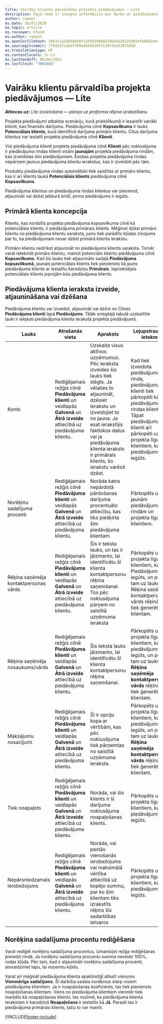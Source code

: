 ```yaml
---
title: Vairāku klientu pārvaldība projekta piedāvājumos — Lite
description: Šajā tēmā ir sniegta informācija par darbu ar piedāvājumiem ar vairākiem klientiem, kuri finansēs šo projektu. (Sales)
author: rumant
ms.date: 10/01/2020
ms.topic: article
ms.reviewer: kfend
ms.author: rumant
ms.openlocfilehash: c9b3c1a1b958de0fc5d58199b8229ea5b3b221d01efe6602eecffdd100f13cae
ms.sourcegitcommit: 7f8d1e7a16af769adb43d1877c28fdce53975db8
ms.translationtype: HT
ms.contentlocale: lv-LV
ms.lasthandoff: 08/06/2021
ms.locfileid: "7001665"
---
```

# <a name="manage-multiple-customers-on-project-quotes---lite"></a>Vairāku klientu pārvaldība projekta piedāvājumos — Lite

_**Attiecas uz:** Lite izvietošana — pāreja uz proforma rēķina izrakstīšanu_

Projekta piedāvājumi atbalsta scenāriju, kurā priekšlikumā ir iesaistīti vairāki klienti, kas finansēs darījumu. Piedāvājuma cilnē **Kopsavilkums** ir lauks **Potenciālais klients**, kurā identificē darījuma primāro klientu. Citus darījuma klientus var iestatīt projekta piedāvājuma cilnē **Klienti**.

Visi piedāvājuma klienti projekta piedāvājuma cilnē **Klienti** pēc noklusējuma ir piedāvājuma rindas klienti visām **jaunajām** projekta piedāvājuma rindām, kas izveidotas šim piedāvājumam. Esošas projekta piedāvājuma rindas nepārņem jaunus piedāvājuma klientu ierakstus, kas ir izveidoti pēc tām.

Produktu piedāvājuma rindas automātiski tiek saistītas ar primāro klientu, kas ir arī klients laukā **Potenciālais klients** piedāvājuma cilnē **Kopsavilkums**.

Piedāvājuma klientus un piedāvājuma rindas klientus var pievienot, atjaunināt vai dzēst jebkurā brīdī, pirms piedāvājums ir iegūts.

## <a name="concept-of-a-primary-customer"></a>Primārā klienta koncepcija

Klients, kas norādīts projekta piedāvājuma kopsavilkuma cilnē kā potenciālais klients, ir piedāvājuma primārais klients. Mēģinot dzēst primāro klientu no piedāvājuma klientu saraksta, jums tiek parādīts kļūdas ziņojums par to, ka piedāvājumam nevar dzēst primārā klienta ierakstu.

Primāro klientu nedrīkst atjaunināt no piedāvājuma klienta saraksta. Tomēr varat ietekmēt primāro klientu, mainot potenciālo klientu piedāvājuma cilnē **Kopsavilkums**. Kad šis lauks tiek atjaunināts sadaļā **Piedāvājuma kopsavilkumā**, jaunais potenciālais klients tiek pievienots kā jauns piedāvājuma klients ar iestatītu karodziņu **Primārais**. Iepriekšējais potenciālais klients joprojām būs piedāvājuma klients.

## <a name="create-update-or-delete-a-quote-customer-record"></a>Piedāvājuma klienta ieraksta izveide, atjaunināšana vai dzēšana

Piedāvājuma klientu var izveidot, atjaunināt vai dzēst no Cilnes **Piedāvājuma klienti** lapā **Piedāvājums**. Tālāk sniegtajā tabulā uzskaitītie lauki ir iekļauti piedāvājuma klienta ierakstā projekta piedāvājumā.

| **Lauks** | **Atrašanās vieta** | **Apraksts** | **Lejupstraumes ietekme** |
| --- | --- | --- | --- |
| Konts | Rediģējamais režģis cilnē **Piedāvājuma klienti** un veidlapās **Galvenā** un **Ātrā izveide** attiecībā uz piedāvājuma klientu. | Uzskaita visus aktīvos uzņēmumus. Pēc ieraksta izveides šis lauks tiek slēgts. Ja vēlaties to atjaunināt, dzēsiet ierakstu un izveidojiet to no jauna. Ja esat ierakstījis faktiskos datus vai ja piedāvājuma klienta ieraksts ir primārais klients, šo ierakstu varēsit dzēst. | Kad tiek izveidota piedāvājuma rinda, piedāvājuma klienti tiek pārkopēti kā piedāvājuma rindas klienti. Tāpat piedāvājuma klienti arī pārkopēti uz projekta līguma klientiem, kad piedāvājums ir iegūts. |
| Norēķinu sadalījuma procenti | Rediģējamais režģis cilnē **Piedāvājuma klienti** un veidlapās **Galvenā** un **Ātrā izveide** attiecībā uz piedāvājuma klientu. | Norāda katra nepārdotā pārdošanas darījuma procentuālo attiecību, kas tiks piešķirta šim piedāvājuma klientam. | Pārkopēts uz jaunām piedāvājuma rindām un projekta līguma klientiem. |
| Rēķina saņēmēja kontaktpersonas vārds | Rediģējamais režģis cilnē **Piedāvājuma klienti** un veidlapās **Galvenā** un **Ātrā izveide** attiecībā uz piedāvājuma klientu. | Šis ir teksta lauks, un tas ir jāizmanto, lai identificētu šī klienta kontaktpersonu rēķina saņemšanai. Tos pēc noklusējuma pārņem no saistītā uzņēmuma ieraksta | Pārkopēts uz projekta līguma klientiem, kad Piedāvājums ir iegūts, un pēc tam uz lauku Rēķina saņēmēja kontaktpersonas vārds rēķinā, kas tiek ģenerēts šim klientam. |
| Rēķina saņēmēja nosaukums/vārds | Rediģējamais režģis cilnē **Piedāvājuma klienti** un veidlapās **Galvenā** un **Ātrā izveide** attiecībā uz piedāvājuma klientu. | Šis teksta lauks jāizmanto, lai identificētu šī klienta kontaktpersonu rēķina saņemšanai. | Pārkopēts uz projekta līguma klientiem, kad piedāvājums ir iegūts, un pēc tam uz lauku **Rēķina saņēmēja kontaktpersonas vārds** rēķinā, kas tiek ģenerēts šim klientam. |
| Maksājumu nosacījumi | Rediģējamais režģis cilnē **Piedāvājuma klienti** un veidlapās **Galvenā** un **Ātrā izveide** attiecībā uz piedāvājuma klientu. | Šī ir opciju kopa ar vērtībām, kas pēc noklusējuma tiek pārņemtas no saistītā uzņēmuma ieraksta. | Pārkopēts uz projekta līguma klientiem, kad piedāvājums ir iegūts, un pēc tam uz lauku **Rēķina saņēmēja kontaktpersonas vārds** rēķinā, kas tiek ģenerēts šim klientam, |
| Tiek noapaļots | Rediģējamais režģis cilnē **Piedāvājuma klienti** un veidlapās **Galvenā** un **Ātrā izveide** attiecībā uz piedāvājuma klientu. | Norāda, vai šis klients ir šī darījuma noklusējuma noapaļošanas klients. | Pārkopēts uz projekta līguma klientiem, kad piedāvājums ir iegūts. |
| Nepārsniedzamais ierobežojums | Rediģējamais režģis cilnē **Piedāvājuma klienti** un veidlapās **Galvenā** un **Ātrā izveide** attiecībā uz piedāvājuma klientu. | Norāda, vai pastāv vienošanās ierobežojums vai maksimālā vērtība attiecībā uz kopējo summu, par ko šim klientam tiks izrakstīts rēķins šīs sadarbības ietvaros | Pārkopēts uz projekta līguma klientiem, kad piedāvājums ir iegūts. |

## <a name="editing-billing-split-percentages"></a>Norēķina sadalījuma procentu rediģēšana

Varat rediģēt norēķinu sadalījuma procentus, izmantojot režģa rediģēšanas pieredzi rindā. Ja norēķinu sadalījuma procentu summa neveido 100%, rodas kļūda. Pēc tam, kad ir atjaunināti norēķinu sadalījuma procenti, atsvaidziniet lapu, lai noņemtu kļūdu.

Varat arī mēģināt piedāvājuma klienta apakšrežģī atlasīt vienumu **Vienmērīgs sadalījums**. Šī darbība sadala norēķinus starp visiem piedāvājuma klientiem. Ja ir noapaļošanas koeficients, tas tiek pievienots noapaļošanas klientam. Viens no piedāvājuma klientiem vienmēr tiek marķēts kā noapaļošanas klients. tas nozīmē, ka piedāvājuma klienta ierakstam ir karodziņš **Noapaļošana** ir iestatīts kā **Jā**. Parasti tas ir piedāvājuma primārais klients, taču to var mainīt.


[!INCLUDE[footer-include](../../includes/footer-banner.md)]